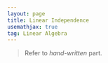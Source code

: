 ```yaml
---
layout: page
title: Linear Independence
usemathjax: true
tag: Linear Algebra
---
```


> Refer to *hand-written* part.